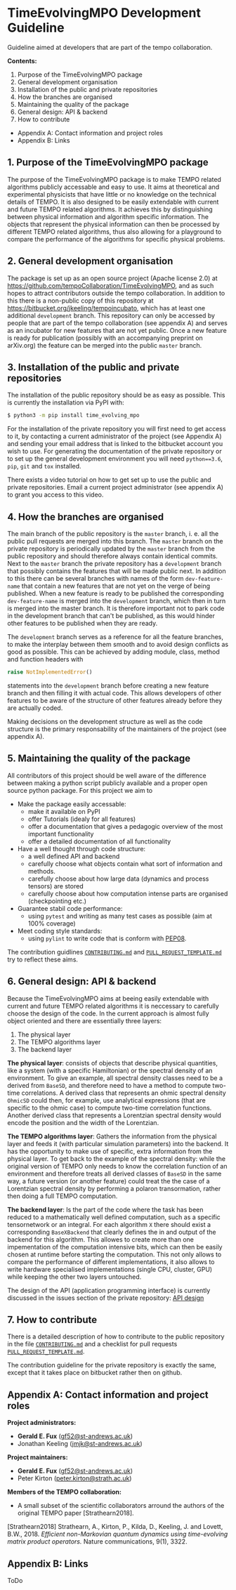 # TimeEvolvingMPO Development Guideline

Guideline aimed at developers that are part of the tempo collaboration.

**Contents:**

1. Purpose of the TimeEvolvingMPO package
2. General development organisation
3. Installation of the public and private repositories
4. How the branches are organised
5. Maintaining the quality of the package
6. General design: API & backend
7. How to contribute
- Appendix A: Contact information and project roles
- Appendix B: Links

## 1. Purpose of the TimeEvolvingMPO package
The purpose of the TimeEvolvingMPO package is to make TEMPO related algorithms publicly accessable and easy to use. It aims at theoretical and experimental physicists that have little or no knowledge on the technical details of TEMPO. It is also designed to be easily extendable with current and future TEMPO related algorithms. It achieves this by distinguishing between physical information and algorithm specific information. The objects that represent the physical information can then be processed by different TEMPO related algorithms, thus also allowing for a playground to compare the performance of the algorithms for specific physical problems. 


## 2. General development organisation
The package is set up as an open source project (Apache license 2.0) at <https://github.com/tempoCollaboration/TimeEvolvingMPO>, and as such hopes to attract contributors outside the tempo collaboration. In addition to this there is a non-public copy of this repository at <https://bitbucket.org/jkeeling/tempoincubato>, which has at least one additional `development` branch. This repository can only be accessed by people that are part of the tempo collaboration (see appendix A) and serves as an incubator for new features that are not yet public. Once a new feature is ready for publication (possibly with an accompanying preprint on arXiv.org) the feature can be merged into the public `master` branch.

## 3. Installation of the public and private repositories
The installation of the public repository should be as easy as possible. This is currently the installation via PyPI
with:
```bash
$ python3 -m pip install time_evolving_mpo
```

For the installation of the private repository you will first need to get access to it, by contacting a current administrator  of the project (see Appendix A) and sending your email address that is linked to the bitbucket account you wish to use. 
For generating the documentation of the private repository or to set up the general development environment you will need `python==3.6`, `pip`, `git` and `tox` installed. 

There exists a video tutorial on how to get set up to use the public and private repositories. Email a current project administrator (see appendix A) to grant you access to this video.

## 4. How the branches are organised
The main branch of the public repository is the `master` branch, i. e. all the public pull requests are merged into this branch. The `master` branch on the private repository is periodically updated by the `master` branch from the public repository and should therefore always contain identical commits. Next to the `master` branch the private repository has a `development` branch that possibly contains the features that will be made public next. In addition to this there can be several branches with names of the form `dev-feature-name` that contain a new features that are not yet on the verge of being published. When a new feature is ready to be published the corresponding `dev-feature-name` is merged into the `development` branch, which then in turn is merged into the master branch. It is therefore important not to park code in the development branch that can't be published, as this would hinder other features to be published when they are ready. 

The `development` branch serves as a reference for all the feature branches, to make the interplay between them smooth and to avoid design conflicts as good as possible. This can be achieved by adding module, class, method and function headers with 
```python
raise NotImplementedError()
```
statements into the `development` branch before creating a new feature branch and then filling it with actual code. This  allows developers of other features to be aware of the structure of other features already before they are actually coded.

Making decisions on the development structure as well as the code structure is the primary responsability of the maintainers of the project (see appendix A). 

## 5. Maintaining the quality of the package
All contributors of this project should be well aware of the difference between making a python script publicly available and a proper open source python package. For this project we aim to

- Make the package easily accessable:
  - make it available on PyPI
  - offer Tutorials (idealy for all features)
  - offer a documentation that gives a pedagogic overview of the most important functionality
  - offer a detailed documentation of all functionality 
- Have a well thought through code structure:
  - a well defined API and backend
  - carefully choose what objects contain what sort of information and methods.
  - carefully choose about how large data (dynamics and process tensors) are stored
  - carefully choose about how computation intense parts are organised (checkpointing etc.)
- Guarantee stabil code performance:
  - using `pytest` and writing as many test cases as possible (aim at 100% coverage)
- Meet coding style standards:
  - using `pylint` to write code that is conform with [PEP08](https://www.python.org/dev/peps/pep-0008/).
  
The contribution guidlines [`CONTRIBUTING.md`](https://github.com/tempoCollaboration/TimeEvolvingMPO/blob/master/CONTRIBUTING.md) and [`PULL_REQUEST_TEMPLATE.md`](https://github.com/tempoCollaboration/TimeEvolvingMPO/blob/master/PULL_REQUEST_TEMPLATE.md) try to reflect these aims.


## 6. General design: API & backend
Because the TimeEvolvingMPO aims at beeing easily extendable with current and future TEMPO related algorithms it is neccessary to carefully choose the design of the code. In the current approach is almost fully object oriented and there are essentially three layers:

1. The physical layer
2. The TEMPO algorithms layer
3. The backend layer

**The physical layer**: consists of objects that describe physical quantities, like a system (with a specific Hamiltonian) or the spectral density of an environment. To give an example, all spectral density classes need to be a derived from `BaseSD`, and therefore need to have a method to compute two-time correlations. A derived class that represents an ohmic spectral density `OhmicSD` could then, for example, use analytical expressions (that are specific to the ohmic case) to compute two-time correlation functions. Another derived class that represents a Lorentzian spectral density would encode the position and the width of the Lorentzian.

**The TEMPO algorithms layer**: Gathers the information from the physical layer and feeds it (with particular simulation parameters) into the backend. It has the opportunity to make use of specific, extra information from the physical layer. To get back to the example of the spectral density: while the original version of TEMPO only needs to know the correlation function of an environment and therefore treats all derived classes of `BaseSD` in the same way, a future version (or another feature) could treat the the case of a Lorentzian spectral density by performing a polaron transormation, rather then doing a full TEMPO computation.

**The backend layer**: Is the part of the code where the task has been reduced to a mathematically well defined computation, such as a specific tensornetwork or an integral. For each algorithm `X` there should exist a corresponding `BaseXBackend` that clearly defines the in and output of the backend for this algorithm. This allowes to create more than one impementation of the computation intensive bits, which can then be easily chosen at runtime before starting the computation. This not only allows to compare the performance of different implementations, it also allows to write hardware specialised implementations (single CPU, cluster, GPU) while keeping the other two layers untouched.

The design of the API (application programming interface) is currently discussed in the issues section of the private repository: [API design](https://bitbucket.org/jkeeling/tempoincubator/issues/2)


## 7. How to contribute
There is a detailed description of how to contribute to the public repository in the file [`CONTRIBUTING.md`](https://github.com/tempoCollaboration/TimeEvolvingMPO/blob/master/CONTRIBUTING.md) and a checklist for pull requests
[`PULL_REQUEST_TEMPLATE.md`](https://github.com/tempoCollaboration/TimeEvolvingMPO/blob/master/PULL_REQUEST_TEMPLATE.md).

The contribution guideline for the private repository is exactly the same, except that it takes place on bitbucket rather then on github.

## Appendix A: Contact information and project roles
**Project administrators:**
- **Gerald E. Fux** (gf52@st-andrews.ac.uk)
- Jonathan Keeling (jmjk@st-andrews.ac.uk)

**Project maintainers:**
- **Gerald E. Fux** (gf52@st-andrews.ac.uk)
- Peter Kirton (peter.kirton@strath.ac.uk)

**Members of the TEMPO collaboration:**
- A small subset of the scientific collaborators arround the authors of the original TEMPO paper [Strathearn2018].

[Strathearn2018] Strathearn, A., Kirton, P., Kilda, D., Keeling, J.
and Lovett, B.W., 2018. *Efficient non-Markovian quantum dynamics using
time-evolving matrix product operators.* Nature communications, 9(1), 3322.

## Appendix B: Links
ToDo
